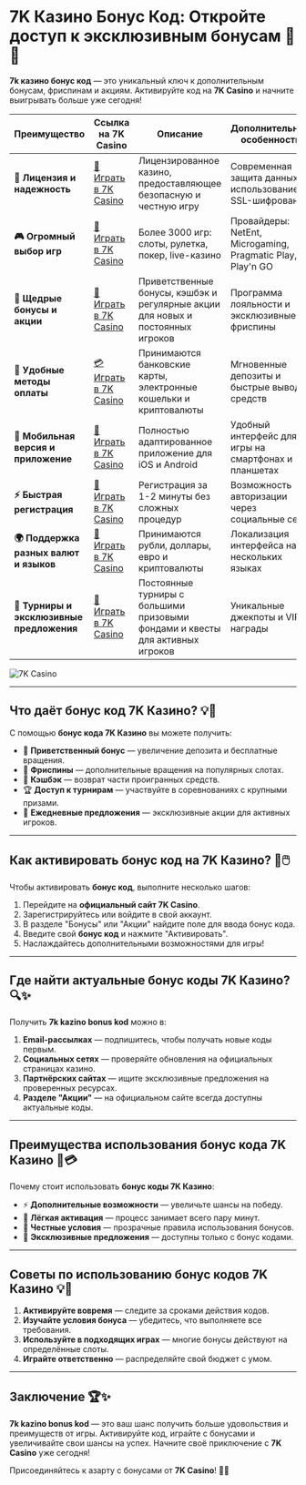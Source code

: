 # 7K Казино Бонус Код: Откройте доступ к эксклюзивным бонусам 🎁✨

**7k казино бонус код** — это уникальный ключ к дополнительным бонусам, фриспинам и акциям. Активируйте код на **7K Casino** и начните выигрывать больше уже сегодня!

| **Преимущество**                      | **Ссылка на 7K Casino**                    | **Описание**                                       | **Дополнительные особенности**                     |
|----------------------------------------|--------------------------------------------|--------------------------------------------------|--------------------------------------------------|
| **🎰 Лицензия и надежность**           | [💎 Играть в 7K Casino](https://brandplay.link/BvQyFShp) | Лицензированное казино, предоставляющее безопасную и честную игру | Современная защита данных с использованием SSL-шифрования |
| **🎮 Огромный выбор игр**              | [🎉 Играть в 7K Casino](https://brandplay.link/BvQyFShp) | Более 3000 игр: слоты, рулетка, покер, live-казино | Провайдеры: NetEnt, Microgaming, Pragmatic Play, Play'n GO |
| **🎁 Щедрые бонусы и акции**           | [🎯 Играть в 7K Casino](https://brandplay.link/BvQyFShp) | Приветственные бонусы, кэшбэк и регулярные акции для новых и постоянных игроков | Программа лояльности и эксклюзивные фриспины |
| **💸 Удобные методы оплаты**           | [💳 Играть в 7K Casino](https://brandplay.link/BvQyFShp) | Принимаются банковские карты, электронные кошельки и криптовалюты | Мгновенные депозиты и быстрые выводы средств |
| **📱 Мобильная версия и приложение**   | [🚀 Играть в 7K Casino](https://brandplay.link/BvQyFShp) | Полностью адаптированное приложение для iOS и Android | Удобный интерфейс для игры на смартфонах и планшетах |
| **⚡ Быстрая регистрация**             | [🔑 Играть в 7K Casino](https://brandplay.link/BvQyFShp) | Регистрация за 1-2 минуты без сложных процедур | Возможность авторизации через социальные сети |
| **🌍 Поддержка разных валют и языков** | [💸 Играть в 7K Casino](https://brandplay.link/BvQyFShp) | Принимаются рубли, доллары, евро и криптовалюты | Локализация интерфейса на нескольких языках |
| **🏅 Турниры и эксклюзивные предложения** | [🎲 Играть в 7K Casino](https://brandplay.link/BvQyFShp) | Постоянные турниры с большими призовыми фондами и квесты для активных игроков | Уникальные джекпоты и VIP-награды |

![7K Casino](https://www.rpgnuke.ru/wp-content/uploads/2024/03/123123121221312.jpg)

---

## Что даёт бонус код 7K Казино? 💡🎰

С помощью **бонус кода 7K Казино** вы можете получить:

- 🎁 **Приветственный бонус** — увеличение депозита и бесплатные вращения.
- 🎲 **Фриспины** — дополнительные вращения на популярных слотах.
- 🌟 **Кэшбэк** — возврат части проигранных средств.
- 🏆 **Доступ к турнирам** — участвуйте в соревнованиях с крупными призами.
- 🎀 **Ежедневные предложения** — эксклюзивные акции для активных игроков.

---

## Как активировать бонус код на 7K Казино? 🚀🖱️

Чтобы активировать **бонус код**, выполните несколько шагов:

1. Перейдите на **официальный сайт 7K Casino**.
2. Зарегистрируйтесь или войдите в свой аккаунт.
3. В разделе "Бонусы" или "Акции" найдите поле для ввода бонус кода.
4. Введите свой **бонус код** и нажмите "Активировать".
5. Наслаждайтесь дополнительными возможностями для игры!

---

## Где найти актуальные бонус коды 7K Казино? 🔍✨

Получить **7k kazino bonus kod** можно в:

1. **Email-рассылках** — подпишитесь, чтобы получать новые коды первым.
2. **Социальных сетях** — проверяйте обновления на официальных страницах казино.
3. **Партнёрских сайтах** — ищите эксклюзивные предложения на проверенных ресурсах.
4. **Разделе "Акции"** — на официальном сайте всегда доступны актуальные коды.

---

## Преимущества использования бонус кода 7K Казино 🌟💳

Почему стоит использовать **бонус коды 7K Казино**:

- ⚡ **Дополнительные возможности** — увеличьте шансы на победу.
- 🎲 **Лёгкая активация** — процесс занимает всего пару минут.
- 🔐 **Честные условия** — прозрачные правила использования бонусов.
- 🎀 **Эксклюзивные предложения** — доступны только с бонус кодами.

---

## Советы по использованию бонус кодов 7K Казино 💡🎯

1. **Активируйте вовремя** — следите за сроками действия кодов.
2. **Изучайте условия бонуса** — убедитесь, что выполняете все требования.
3. **Используйте в подходящих играх** — многие бонусы действуют на определённые слоты.
4. **Играйте ответственно** — распределяйте свой бюджет с умом.

---

## Заключение 🏆✨

**7k kazino bonus kod** — это ваш шанс получить больше удовольствия и преимуществ от игры. Активируйте код, играйте с бонусами и увеличивайте свои шансы на успех. Начните своё приключение с **7K Casino** уже сегодня!

Присоединяйтесь к азарту с бонусами от **7K Casino**! 🎰✨

